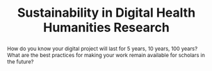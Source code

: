 ---
layout: lesson
structurehead: sustainability
group: projectmanagement
title: "Sustainability in Digital Health Humanities Research"
abstract: "How do you know your digital project will last for 5 years, 10 years, 100 years? What are the best practices for making your work remain available for scholars in the future?"
permalink: / lessons/projectmanagement/sustainability
---